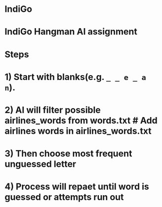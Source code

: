 # IndiGo
# IndiGo Hangman AI assignment

# Steps
# 1) Start with blanks(e.g. `_ _ e _ a n`).
# 2) AI will filter possible airlines_words from words.txt         # Add airlines words in airlines_words.txt
# 3) Then choose most frequent unguessed letter
# 4) Process will repaet until word is guessed or attempts run out

